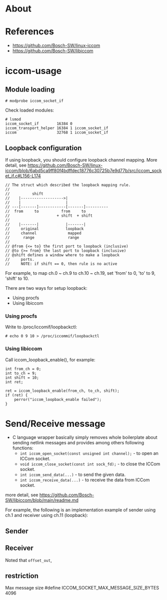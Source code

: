 # About


# References

- https://github.com/Bosch-SW/linux-iccom
- https://github.com/Bosch-SW/libiccom

# iccom-usage

## Module loading

```
# modprobe iccom_socket_if
```

Check loaded modules:

```
# lsmod
iccom_socket_if        16384 0
iccom_transport_helper 16384 1 iccom_socket_if
iccom                  32768 1 iccom_socket_if
```

## Loopback configuration

If using loopback, you should configure loopback channel mapping.
More detail, see https://github.com/Bosch-SW/linux-iccom/blob/6abd5ca9ff80f4bdffdec18776c30725b7e9d77b/src/iccom_socket_if.c#L156-L174

```
// The struct which described the loopback mapping rule.
//
//          shift
//    |------------------->|
//    |                    |
// ---[-------]------------[-------]----------
//  from     to          from     to
//                     + shift  + shift
//
//    |-------|            |-------|
//     original            loopback
//     channel              mapped
//      range               range
//
// @from {<= to} the first port to loopback (inclusive)
// @to {>= from} the last port to loopback (inclusive)
// @shift defines a window where to make a loopback
//     ports.
//     NOTE: if shift == 0, then rule is no active
```

For example, to map ch.0 ~ ch.9 to ch.10 ~ ch.19, set 'from' to 0, 'to' to 9, 'shift' to 10.


There are two ways for setup loopback:
- Using procfs
- Using libiccom

### Using procfs

Write to /proc/iccomif/loopbackctl:

```
# echo 0 9 10 > /proc/iccommif/loopbackctl
```

### Using libiccom

Call iccom_loopback_enable(), for example:

```
int from_ch = 0;
int to_ch = 9;
int shift = 10;
int ret;

ret = iccom_loopback_enable(from_ch, to_ch, shift);
if (ret) {
    perror("iccom_loopback_enable failed");
}
```

# Send/Receive message

* C language wrapper basically simply removes whole boilerplate about
  sending netlink messages and provides among others following functions:
  * `int iccom_open_socket(const unsigned int channel);` - to open an ICCom
     socket.
  * `void iccom_close_socket(const int sock_fd);` - to close the ICCom socket.
  * `int iccom_send_data(...)` - to send the given data.
  * `int iccom_receive_data(...)` - to receive the data from ICCom socket.


more detail, see https://github.com/Bosch-SW/libiccom/blob/main/readme.md

For example, the following is an implementation example of 
sender using ch.1 and receiver using ch.11 (loopback):

## Sender


## Receiver

Noted that `offset_out`, 
## restriction

Max message size
#define ICCOM_SOCKET_MAX_MESSAGE_SIZE_BYTES 4096

